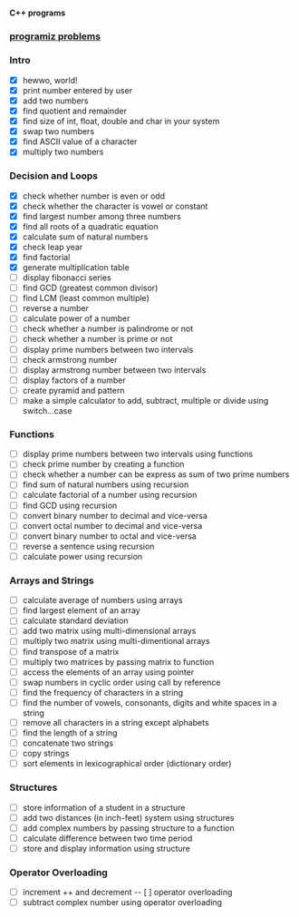 #### C++ programs

### [programiz problems](https://www.programiz.com/cpp-programming/examples)

### Intro

- [x] hewwo, world!
- [x] print number entered by user
- [x] add two numbers
- [x] find quotient and remainder
- [x] find size of int, float, double and char in your system
- [x] swap two numbers
- [x] find ASCII value of a character
- [x] multiply two numbers

### Decision and Loops

- [x] check whether number is even or odd
- [x] check whether the character is vowel or constant
- [x] find largest number among three numbers
- [x] find all roots of a quadratic equation
- [x] calculate sum of natural numbers
- [x] check leap year
- [x] find factorial
- [x] generate multiplication table
- [ ] display fibonacci series
- [ ] find GCD (greatest common divisor)
- [ ] find LCM (least common multiple)
- [ ] reverse a number
- [ ] calculate power of a number
- [ ] check whether a number is palindrome or not
- [ ] check whether a number is prime or not
- [ ] display prime numbers between two intervals
- [ ] check armstrong number
- [ ] display armstrong number between two intervals
- [ ] display factors of a number
- [ ] create pyramid and pattern
- [ ] make a simple calculator to add, subtract, multiple or divide using switch...case

### Functions

- [ ] display prime numbers between two intervals using functions
- [ ] check prime number by creating a function
- [ ] check whether a number can be express as sum of two prime numbers
- [ ] find sum of natural numbers using recursion
- [ ] calculate factorial of a number using recursion
- [ ] find GCD using recursion
- [ ] convert binary number to decimal and vice-versa
- [ ] convert octal number to decimal and vice-versa
- [ ] convert binary number to octal and vice-versa
- [ ] reverse a sentence using recursion
- [ ] calculate power using recursion

### Arrays and Strings

- [ ] calculate average of numbers using arrays
- [ ] find largest element of an array
- [ ] calculate standard deviation
- [ ] add two matrix using multi-dimensional arrays
- [ ] multiply two matrix using multi-dimentional arrays
- [ ] find transpose of a matrix
- [ ] multiply two matrices by passing matrix to function
- [ ] access the elements of an array using pointer
- [ ] swap numbers in cyclic order using call by reference
- [ ] find the frequency of characters in a string
- [ ] find the number of vowels, consonants, digits and white spaces in a string
- [ ] remove all characters in a string except alphabets
- [ ] find the length of a string
- [ ] concatenate two strings
- [ ] copy strings
- [ ] sort elements in lexicographical order (dictionary order)

### Structures

- [ ] store information of a student in a structure
- [ ] add two distances (in inch-feet) system using structures
- [ ] add complex numbers by passing structure to a function
- [ ] calculate difference between two time period
- [ ] store and display information using structure

### Operator Overloading

- [ ] increment ++ and decrement -- [ ] operator overloading
- [ ] subtract complex number using operator overloading
